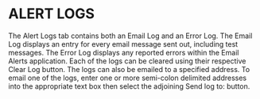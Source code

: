 # ALERT LOGS

The Alert Logs tab contains both an Email Log and an Error Log.  The Email Log displays an entry for every email message sent out, including test messages.  The Error Log displays any reported errors within the Email Alerts application.  Each of the logs can be cleared using their respective Clear Log button.  The logs can also be emailed to a specified address.  To email one of the logs, enter one or more semi-colon delimited addresses into the appropriate text box then select the adjoining Send log to: button.
